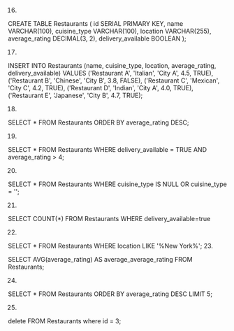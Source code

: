 16.
CREATE TABLE Restaurants (
    id SERIAL PRIMARY KEY,
    name VARCHAR(100),
    cuisine_type VARCHAR(100),
    location VARCHAR(255),
    average_rating DECIMAL(3, 2),
    delivery_available BOOLEAN
);


17.

INSERT INTO Restaurants (name, cuisine_type, location, average_rating, delivery_available)
VALUES
    ('Restaurant A', 'Italian', 'City A', 4.5, TRUE),
    ('Restaurant B', 'Chinese', 'City B', 3.8, FALSE),
    ('Restaurant C', 'Mexican', 'City C', 4.2, TRUE),
    ('Restaurant D', 'Indian', 'City A', 4.0, TRUE),
    ('Restaurant E', 'Japanese', 'City B', 4.7, TRUE);


18. 
SELECT * FROM Restaurants
ORDER BY average_rating DESC;


19.

SELECT * FROM Restaurants
WHERE delivery_available = TRUE AND average_rating > 4;


20.
SELECT * FROM Restaurants
WHERE cuisine_type IS NULL OR cuisine_type = '';


21.

SELECT COUNT(*) FROM Restaurants WHERE delivery_available=true

22.
SELECT * FROM Restaurants
WHERE location LIKE '%New York%';
23.

SELECT AVG(average_rating) AS average_average_rating
FROM Restaurants;


24.

SELECT * FROM Restaurants ORDER BY average_rating DESC LIMIT 5;


25.
delete FROM Restaurants where id = 3;